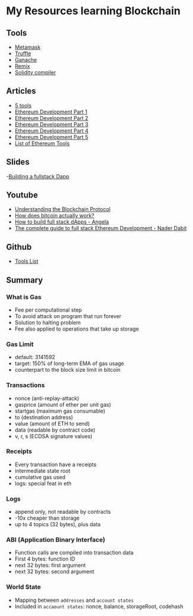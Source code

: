 # My Resources learning Blockchain


## Tools
- [Metamask](https://metamask.io/)
- [Truffle](https://www.trufflesuite.com/truffle)
- [Ganache](https://www.trufflesuite.com/ganache)
- [Remix](https://remix.ethereum.org/#optimize=false&evmVersion=null)
- [Solidity compiler](https://www.npmjs.com/package/solc)


## Articles
- [5 tools](https://kingslanduniversity.com/5-must-have-tools-for-blockchain-developers/)
- [Ethereum Development Part 1](https://medium.com/hackernoon/ethereum-development-walkthrough-part-1-smart-contracts-b3979e6e573e)
- [Ethereum Development Part 2](https://hackernoon.com/ethereum-development-walkthrough-part-2-truffle-ganache-geth-and-mist-8d6320e12269)
- [Ethereum Development Part 3](https://hackernoon.com/ethereum-development-walkthrough-part-3-security-limitations-and-considerations-d482f05278b4)
- [Ethereum Development Part 4](https://hackernoon.com/ethereum-development-walkthrough-part-4-tokens-and-ercs-68645cf2f73e)
- [Ethereum Development Part 5](https://hackernoon.com/ethereum-development-walkthrough-part-5-making-a-dapp-4c2a3bbcd5e5)
- [List of Ethereum Tools](https://media.consensys.net/an-definitive-list-of-ethereum-developer-tools-2159ce865974)


## Slides
-[Building a fullstack Dapp](https://hackmd.io/@angelagilhotra/ByLhwZjPU)


## Youtube
- [Understanding the Blockchain Protocol](https://www.youtube.com/watch?v=gjwr-7PgpN8)
- [How does bitcoin actually work?](https://www.youtube.com/watch?v=bBC-nXj3Ng4&vl=en)
- [How to build full stack dApps - Angela](https://www.youtube.com/watch?v=QAO7YxF7hSk)
- [The complete guide to full stack Ethereum Development - Nader Dabit](https://www.youtube.com/watch?v=a0osIaAOFSE)


## Github
- [Tools List](https://github.com/ConsenSys/ethereum-developer-tools-list)


## Summary


### What is Gas
- Fee per computational step
- To avoid attack on program that run forever
- Solution to halting problem
- Fee also applied to operations that take up storage


### Gas Limit
- default: 3141592
- target: 150% of long-term EMA of gas usage
- counterpart to the block size limit in bitcoin


### Transactions
- nonce (anti-replay-attack)
- gasprice (amount of ether per unit gas)
- startgas (maximum gas consumable)
- to (destination address)
- value (amount of ETH to send)
- data (readable by contract code)
- v, r, s (ECDSA signature values)


### Receipts
- Every transaction have a receipts
- intermediate state root
- cumulative gas used
- logs: special feat in eth


### Logs
- append only, not readable by contracts
- -10x cheaper than storage
- up to 4 topics (32 bytes), plus data


### ABI (Application Binary Interface)
- Function calls are compiled into transaction data
- First 4 bytes: function ID
- next 32 bytes: first argument
- next 32 bytes: second argument


### World State
- Mapping between `addresses` and `account states`
- Included in `accaount states`: nonce, balance, storageRoot, codehash
